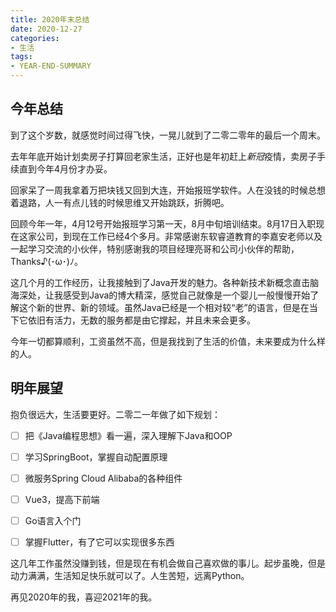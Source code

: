 ```yaml
---
title: 2020年末总结
date: 2020-12-27
categories:
- 生活
tags:
- YEAR-END-SUMMARY
---
```


## 今年总结

到了这个岁数，就感觉时间过得飞快，一晃儿就到了二零二零年的最后一个周末。

去年年底开始计划卖房子打算回老家生活，正好也是年初赶上*新冠*疫情，卖房子手续直到今年4月份才办妥。

回家呆了一周我拿着万把块钱又回到大连，开始报班学软件。人在没钱的时候总想着退路，人一有点儿钱的时候思维又开始跳跃，折腾吧。



回顾今年一年，4月12号开始报班学习第一天，8月中旬培训结束。8月17日入职现在这家公司，到现在工作已经4个多月。非常感谢东软睿道教育的李嘉安老师以及一起学习交流的小伙伴，特别感谢我的项目经理亮哥和公司小伙伴的帮助，Thanks♪(･ω･)ﾉ。

 

这几个月的工作经历，让我接触到了Java开发的魅力。各种新技术新概念直击脑海深处，让我感受到Java的博大精深，感觉自己就像是一个婴儿一般慢慢开始了解这个新的世界、新的领域。虽然Java已经是一个相对较“老”的语言，但是在当下它依旧有活力，无数的服务都是由它撑起，并且未来会更多。

 

今年一切都算顺利，工资虽然不高，但是我找到了生活的价值，未来要成为什么样的人。



## 明年展望

抱负很远大，生活要更好。二零二一年做了如下规划：

- [ ] 把《Java编程思想》看一遍，深入理解下Java和OOP
- [ ] 学习SpringBoot，掌握自动配置原理
- [ ] 微服务Spring Cloud Alibaba的各种组件
- [ ] Vue3，提高下前端
- [ ] Go语言入个门
- [ ] 掌握Flutter，有了它可以实现很多东西



这几年工作虽然没赚到钱，但是现在有机会做自己喜欢做的事儿。起步虽晚，但是动力满满，生活知足快乐就可以了。人生苦短，远离Python。

再见2020年的我，喜迎2021年的我。